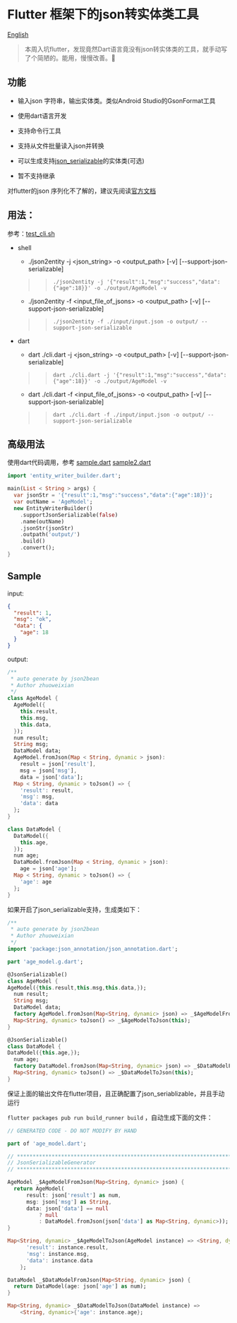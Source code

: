 # Flutter 框架下的json转实体类工具

[English](https://github.com/laxian/flutter-gsonformat/blob/master/README-en.md)

> 本周入坑flutter，发现竟然Dart语言竟没有json转实体类的工具，就手动写了个简陋的。能用，慢慢改善。


## 功能

- 输入json 字符串，输出实体类。类似Android Studio的GsonFormat工具

- 使用dart语言开发

- 支持命令行工具

- 支持从文件批量读入json并转换

- 可以生成支持[json_serializable](https://pub.dartlang.org/packages/json_serializable)的实体类(可选)

- 暂不支持继承

对flutter的json 序列化不了解的，建议先阅读[官方文档](https://flutter.io/docs/development/data-and-backend/json)

## 用法：

参考：[test_cli.sh](https://github.com/laxian/flutter-gsonformat/blob/master/test_cli.sh)

- shell
  * ./json2entity -j <json_string> -o <output_path> [-v] [--support-json-serializable]
  
  >> `./json2entity -j '{"result":1,"msg":"success","data":{"age":18}}' -o ./output/AgeModel -v`

  * ./json2entity -f <input_file_of_jsons> -o <output_path> [-v] [--support-json-serializable]
  
  >> `./json2entity -f ./input/input.json -o output/ --support-json-serializable`

- dart
  * dart ./cli.dart -j <json_string> -o <output_path> [-v] [--support-json-serializable]

  >> `dart ./cli.dart -j '{"result":1,"msg":"success","data":{"age":18}}' -o ./output/AgeModel -v`

  * dart ./cli.dart -f <input_file_of_jsons> -o <output_path> [-v] [--support-json-serializable]

  >> `dart ./cli.dart -f ./input/input.json -o output/ --support-json-serializable`

## 高级用法

使用dart代码调用，参考
[sample.dart](https://github.com/laxian/flutter-gsonformat/blob/master/sample.dart)
[sample2.dart](https://github.com/laxian/flutter-gsonformat/blob/master/sample2.dart)

```dart
import 'entity_writer_builder.dart';

main(List < String > args) {
  var jsonStr = '{"result":1,"msg":"success","data":{"age":18}}';
  var outName = 'AgeModel';
  new EntityWriterBuilder()
    .supportJsonSerializable(false)
    .name(outName)
    .jsonStr(jsonStr)
    .outpath('output/')
    .build()
    .convert();
}
```

## Sample
input:
```json
{
  "result": 1,
  "msg": "ok",
  "data": {
    "age": 18
  }
}
```
output:
```dart
/**
 * auto generate by json2bean
 * Author zhuoweixian
 */
class AgeModel {
  AgeModel({
    this.result,
    this.msg,
    this.data,
  });
  num result;
  String msg;
  DataModel data;
  AgeModel.fromJson(Map < String, dynamic > json):
    result = json['result'],
    msg = json['msg'],
    data = json['data'];
  Map < String, dynamic > toJson() => {
    'result': result,
    'msg': msg,
    'data': data
  };
}

class DataModel {
  DataModel({
    this.age,
  });
  num age;
  DataModel.fromJson(Map < String, dynamic > json):
    age = json['age'];
  Map < String, dynamic > toJson() => {
    'age': age
  };
}
```

如果开启了json_serializable支持，生成类如下：
```dart
/**
 * auto generate by json2bean
 * Author zhuoweixian
 */
import 'package:json_annotation/json_annotation.dart';

part 'age_model.g.dart';

@JsonSerializable()
class AgeModel {
AgeModel({this.result,this.msg,this.data,});
  num result;
  String msg;
  DataModel data;
  factory AgeModel.fromJson(Map<String, dynamic> json) => _$AgeModelFromJson(json);
  Map<String, dynamic> toJson() => _$AgeModelToJson(this);
}

@JsonSerializable()
class DataModel {
DataModel({this.age,});
  num age;
  factory DataModel.fromJson(Map<String, dynamic> json) => _$DataModelFromJson(json);
  Map<String, dynamic> toJson() => _$DataModelToJson(this);
}
```

保证上面的输出文件在flutter项目，且正确配置了json_seriablizable，并且手动运行

`flutter packages pub run build_runner build`
，自动生成下面的文件：

```dart
// GENERATED CODE - DO NOT MODIFY BY HAND

part of 'age_model.dart';

// **************************************************************************
// JsonSerializableGenerator
// **************************************************************************

AgeModel _$AgeModelFromJson(Map<String, dynamic> json) {
  return AgeModel(
      result: json['result'] as num,
      msg: json['msg'] as String,
      data: json['data'] == null
          ? null
          : DataModel.fromJson(json['data'] as Map<String, dynamic>));
}

Map<String, dynamic> _$AgeModelToJson(AgeModel instance) => <String, dynamic>{
      'result': instance.result,
      'msg': instance.msg,
      'data': instance.data
    };

DataModel _$DataModelFromJson(Map<String, dynamic> json) {
  return DataModel(age: json['age'] as num);
}

Map<String, dynamic> _$DataModelToJson(DataModel instance) =>
    <String, dynamic>{'age': instance.age};

```
